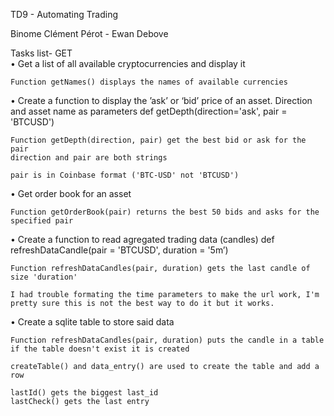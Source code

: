 TD9 - Automating Trading    

Binome Clément Pérot - Ewan Debove


Tasks list- GET  
• Get a list of all available cryptocurrencies and display it 
	
	Function getNames() displays the names of available currencies

• Create a function to display the ’ask’ or ‘bid’ price of an asset. Direction and asset name as parameters def getDepth(direction='ask', pair = 'BTCUSD') 
	
	Function getDepth(direction, pair) get the best bid or ask for the pair
	direction and pair are both strings
	
	pair is in Coinbase format ('BTC-USD' not 'BTCUSD')

• Get order book for an asset 
	
	Function getOrderBook(pair) returns the best 50 bids and asks for the specified pair

• Create a function to read agregated trading data (candles) def refreshDataCandle(pair = 'BTCUSD', duration = '5m’) 
	
	Function refreshDataCandles(pair, duration) gets the last candle of size 'duration'

	I had trouble formating the time parameters to make the url work, I'm pretty sure this is not the best way to do it but it works.

• Create a sqlite table to store said data
	
	Function refreshDataCandles(pair, duration) puts the candle in a table
	if the table doesn't exist it is created
	
	createTable() and data_entry() are used to create the table and add a row
	
	lastId() gets the biggest last_id
	lastCheck() gets the last entry
	 
